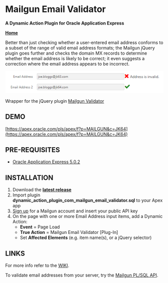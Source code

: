 # Mailgun Email Validator
**A Dynamic Action Plugin for Oracle Application Express**

**[Home](http://jeffreykemp.github.io/jk64-plugin-mailgunemailvalidator/)**

Better than just checking whether a user-entered email address conforms to a subset of the range of valid email address formats; the Mailgun jQuery plugin goes further and checks the domain MX records to determine whether the email address is likely to be correct; it even suggests a correction where the email address appears to be incorrect.

![](https://raw.githubusercontent.com/jeffreykemp/jk64-plugin-mailgunemailvalidator/master/src/preview.png)

Wrapper for the jQuery plugin [Mailgun Validator](https://github.com/mailgun/validator-demo)

## DEMO ##

[https://apex.oracle.com/pls/apex/f?p=MAILGUN&c=JK64](https://apex.oracle.com/pls/apex/f?p=MAILGUN&c=JK64)

## PRE-REQUISITES ##

* [Oracle Application Express 5.0.2](https://apex.oracle.com)

## INSTALLATION ##

1. Download the **[latest release](https://github.com/jeffreykemp/jk64-plugin-mailgunemailvalidator/releases/latest)**
2. Import plugin **dynamic_action_plugin_com_mailgun_email_validator.sql** to your Apex app
3. [Sign up](https://mailgun.com/signup) for a Mailgun account and insert your public API key
4. On the page with one or more Email Address input items, add a Dynamic Action:
      * **Event** = Page Load
      * **True Action** = Mailgun Email Validator [Plug-In]
      * Set **Affected Elements** (e.g. item name(s), or a jQuery selector)

## LINKS ##

For more info refer to the [WIKI](https://github.com/jeffreykemp/jk64-plugin-mailgunemailvalidator/wiki).

To validate email addresses from your server, try the [Mailgun PL/SQL API](https://github.com/jeffreykemp/mailgun-plsql-api).
